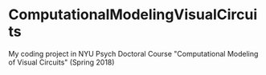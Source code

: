 # ComputationalModelingVisualCircuits
My coding project in NYU Psych Doctoral Course "Computational Modeling of Visual Circuits" (Spring 2018)
